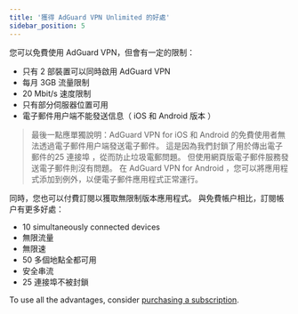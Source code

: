 ```yaml
---
title: '獲得 AdGuard VPN Unlimited 的好處'
sidebar_position: 5
---
```


您可以免費使用 AdGuard VPN，但會有一定的限制：

- 只有 2 部裝置可以同時啟用 AdGuard VPN
- 每月 3GB 流量限制
- 20 Mbit/s 速度限制
- 只有部分伺服器位置可用
- 電子郵件用户端不能發送信息（ iOS 和 Android 版本 ）

> 最後一點應單獨說明：AdGuard VPN for iOS 和 Android 的免費使用者無法透過電子郵件用户端發送電子郵件。 這是因為我們封鎖了用於傳出電子郵件的25 連接埠 ，從而防止垃圾電郵問題。 但使用網頁版電子郵件服務發送電子郵件則沒有問題。 在 AdGuard VPN for Android ，您可以將應用程式添加到例外，以便電子郵件應用程式正常運行。

同時，您也可以付費訂閱以獲取無限制版本應用程式。 與免費帳户相比，訂閱帳户有更多好處：

- 10 simultaneously connected devices
- 無限流量
- 無限速
- 50 多個地點全都可用
- 安全串流
- 25 連接埠不被封鎖

To use all the advantages, consider [purchasing a subscription](/general/subscription).
